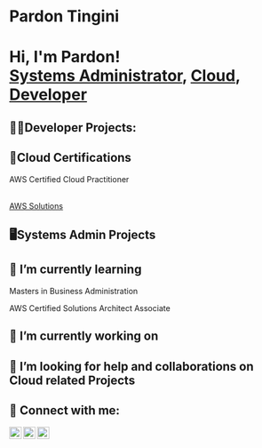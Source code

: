 # Pardon Tingini

<h1>Hi, I'm Pardon! <br/><a href="https://github.com/pardontingini">Systems Administrator</a>, <a href="https://www.linkedin.com/in/joshmadakor/">Cloud</a>, <a href="https://www.youtube.com/c/joshmadakor">Developer</a></h1>

<h2>👨‍💻Developer Projects:</h2>
  <p></p>

<h2>📜Cloud Certifications</h2>
  <p>AWS Certified Cloud Practitioner</p>
  <br/><a href="https:/github.com/pardontingini/AWS-Solutions"> AWS Solutions </a> 
<h2>🖥️Systems Admin Projects</h2>
  <p></p>
<h2>🌱 I’m currently learning</h2>
  <p>Masters in Business Administration</p>
  <p>AWS Certified Solutions Architect Associate</p>
<h2>🔭 I’m currently working on</h2>
  <p></p>
<h2>🤔 I’m looking for help and collaborations on Cloud related Projects</h2>
  <p></p>
  
<h2>🤳 Connect with me:</h2>

[<img align="left" alt="PardonTingini | YouTube" width="22px" src="https://cdn.jsdelivr.net/npm/simple-icons@v3/icons/youtube.svg" />][youtube]
[<img align="left" alt="PardonTingini | LinkedIn" width="22px" src="https://cdn.jsdelivr.net/npm/simple-icons@v3/icons/linkedin.svg" />][linkedin]
[<img align="left" alt="nodraptinglar | Instagram" width="22px" src="https://cdn.jsdelivr.net/npm/simple-icons@v3/icons/instagram.svg" />][instagram]

[youtube]: https://www.youtube.com/c/pardontingini
[instagram]: https://www.instagram.com/pardon_nodrap/
[linkedin]: https://www.linkedin.com/in/pardon-tingini-9915711b5/
